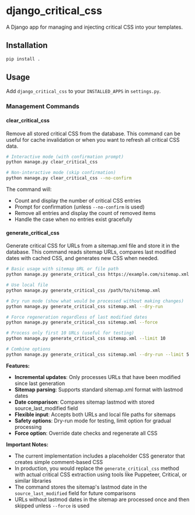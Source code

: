 # django_critical_css

A Django app for managing and injecting critical CSS into your templates.

## Installation

```bash
pip install .
```

## Usage

Add `django_critical_css` to your `INSTALLED_APPS` in `settings.py`.

### Management Commands

#### clear_critical_css

Remove all stored critical CSS from the database. This command can be useful for cache invalidation or when you want to refresh all critical CSS data.

```bash
# Interactive mode (with confirmation prompt)
python manage.py clear_critical_css

# Non-interactive mode (skip confirmation)
python manage.py clear_critical_css --no-confirm
```

The command will:
- Count and display the number of critical CSS entries
- Prompt for confirmation (unless `--no-confirm` is used)
- Remove all entries and display the count of removed items
- Handle the case when no entries exist gracefully

#### generate_critical_css

Generate critical CSS for URLs from a sitemap.xml file and store it in the database. This command reads sitemap URLs, compares last modified dates with cached CSS, and generates new CSS when needed.

```bash
# Basic usage with sitemap URL or file path
python manage.py generate_critical_css https://example.com/sitemap.xml

# Use local file
python manage.py generate_critical_css /path/to/sitemap.xml

# Dry run mode (show what would be processed without making changes)
python manage.py generate_critical_css sitemap.xml --dry-run

# Force regeneration regardless of last modified dates
python manage.py generate_critical_css sitemap.xml --force

# Process only first 10 URLs (useful for testing)
python manage.py generate_critical_css sitemap.xml --limit 10

# Combine options
python manage.py generate_critical_css sitemap.xml --dry-run --limit 5
```

**Features:**
- **Incremental updates**: Only processes URLs that have been modified since last generation
- **Sitemap parsing**: Supports standard sitemap.xml format with lastmod dates
- **Date comparison**: Compares sitemap lastmod with stored source_last_modified field
- **Flexible input**: Accepts both URLs and local file paths for sitemaps
- **Safety options**: Dry-run mode for testing, limit option for gradual processing
- **Force option**: Override date checks and regenerate all CSS

**Important Notes:**
- The current implementation includes a placeholder CSS generator that creates simple comment-based CSS
- In production, you would replace the `generate_critical_css` method with actual critical CSS extraction using tools like Puppeteer, Critical, or similar libraries
- The command stores the sitemap's lastmod date in the `source_last_modified` field for future comparisons
- URLs without lastmod dates in the sitemap are processed once and then skipped unless `--force` is used
